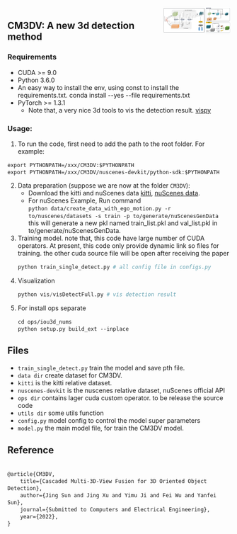 <img src="docs/img.png" align="right" width="30%">  

## CM3DV: A new 3d detection method
### Requirements
- CUDA >= 9.0
- Python 3.6.0
- An easy way to install the env, using const to install the requirements.txt. conda install --yes --file requirements.txt
- PyTorch >= 1.3.1
  - Note that, a very nice 3d tools to vis the detection result. [vispy](https://github.com/vispy)
   
### Usage:
1. To run the code, first need to add the path to the root folder. For example:
```
export PYTHONPATH=/xxx/CM3DV:$PYTHONPATH
export PYTHONPATH=/xxx/CM3DV/nuscenes-devkit/python-sdk:$PYTHONPATH
```
2. Data preparation (suppose we are now at the folder `CM3DV`):
   - Download the kitti and nuScenes data [kitti](http://www.cvlibs.net/datasets/kitti/raw_data.php), [nuScenes data](https://www.nuscenes.org/).
   - For nuScenes Example, Run command  
     `python data/create_data_with_ego_motion.py -r to/nuscenes/datasets -s train -p to/generate/nuScenesGenData`
     this will generate a new pkl named train_list.pkl and val_list.pkl in to/generate/nuScenesGenData.
3. Training model. 
   note that, this code have large number of CUDA operators. At present, this code only provide dynamic link so files for training.
   the other cuda source file will be open after receiving the paper
   ```python 
   python train_single_detect.py # all config file in configs.py
   ```
4. Visualization
   ```python 
   python vis/visDetectFull.py # vis detection result
   ```
5. For install ops separate
   ```shell
   cd ops/iou3d_nums
   python setup.py build_ext --inplace
   ```

## Files
- `train_single_detect.py` train the model and save pth file.
- `data dir` create dataset for CM3DV.
- `kitti` is the kitti relative dataset.
- `nuscenes-devkit` is the nuscenes relative dataset, nuScenes official API
- `ops dir` contains lager cuda custom operator. to be release the source code
- `utils dir` some utils function
- `config.py` model config to control the model super parameters
- `model.py` the main model file, for train the CM3DV model.

## Reference
```

@article{CM3DV,
    title={Cascaded Multi-3D-View Fusion for 3D Oriented Object Detection},
    author={Jing Sun and Jing Xu and Yimu Ji and Fei Wu and Yanfei Sun},
    journal={Submitted to Computers and Electrical Engineering},
    year={2022},
}
```
